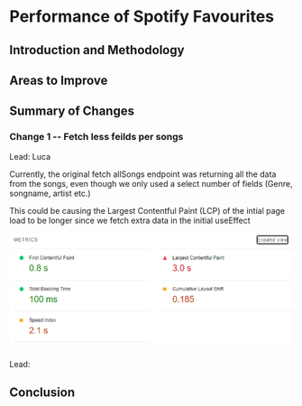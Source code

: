 # Performance of Spotify Favourites

## Introduction and Methodology

<!-- Briefly state how you gathered data about app performance, and in what environment 
(which browsers, what browser versions, what kind of device, OS,
width and height of viewport as reported in the console with `window.screen) -->

<!-- Also report overall impact on whatdoesmysitecost results before and after all your changes -->

## Areas to Improve

## Summary of Changes 

### Change 1 -- Fetch less feilds per songs

Lead: Luca

Currently, the original fetch allSongs endpoint was returning all the data from the songs,
even though we only used a select number of fields (Genre, songname, artist etc.)

This could be causing the Largest Contentful Paint (LCP) of the intial page load to be longer
since we fetch extra data in the initial useEffect

![LCP](./images/LCP.PNG)



### <!-- Change n -->

Lead: <!-- name main contributor to this change -->

## Conclusion

<!-- Summarize which changes had the greatest impact, note any surprising results and list 2-3 main 
things you learned from this experience. -->